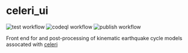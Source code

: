 # celeri_ui

![test workflow](https://github.com/github/docs/actions/workflows/test.yml/badge.svg)
![codeql workflow](https://github.com/github/docs/actions/workflows/codeql-analysis.yml/badge.svg)
![publish workflow](https://github.com/github/docs/actions/workflows/publish-pages.yml/badge.svg)

Front end for and post-processing of kinematic earthquake cycle models assocated with [celeri](https://github.com/brendanjmeade/celeri)
